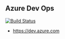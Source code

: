 ## Azure Dev Ops
[![Build Status](https://dev.azure.com/wk-j/azure-dev-ops/_apis/build/status/wk-j.azure-dev-ops)](https://dev.azure.com/wk-j/azure-dev-ops/_build/latest?definitionId=4)

- https://dev.azure.com